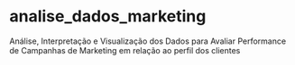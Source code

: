 # analise_dados_marketing
Análise, Interpretação e Visualização dos Dados para Avaliar Performance de Campanhas de Marketing em relação ao perfil dos clientes
